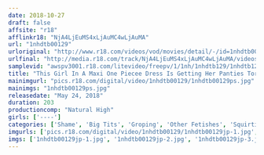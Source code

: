 ```yaml
---
date: 2018-10-27
draft: false
affsite: "r18"
afflinkr18: "NjA4LjEuMS4xLjAuMC4wLjAuMA"
url: "1nhdtb00129"
urloriginal: "http://www.r18.com/videos/vod/movies/detail/-/id=1nhdtb00129"
urlfinal: "http://media.r18.com/track/NjA4LjEuMS4xLjAuMC4wLjAuMA/videos/vod/movies/detail/-/id=1nhdtb00129"
samplevid: "awspv3001.r18.com/litevideo/freepv/1/1nh/1nhdtb129/1nhdtb129_dmb_w.mp4"
title: "This Girl In A Maxi One Piecee Dress Is Getting Her Panties Torn Off By Molester Teachers And Forced To Cum Over And Over Again Until She Pisses Herself In Ecstasy"
mainimgurl: "pics.r18.com/digital/video/1nhdtb00129/1nhdtb00129ps.jpg"
mainimgs: "1nhdtb00129ps.jpg"
releasedate: "May 24, 2018"
duration: 203
productioncomp: "Natural High"
girls: ['----']
categories: ['Shame', 'Big Tits', 'Groping', 'Other Fetishes', 'Squirting', 'Hi-Def', 'Special 7 studios SALE']
imgurls: ['pics.r18.com/digital/video/1nhdtb00129/1nhdtb00129jp-1.jpg', 'pics.r18.com/digital/video/1nhdtb00129/1nhdtb00129jp-2.jpg', 'pics.r18.com/digital/video/1nhdtb00129/1nhdtb00129jp-3.jpg', 'pics.r18.com/digital/video/1nhdtb00129/1nhdtb00129jp-4.jpg', 'pics.r18.com/digital/video/1nhdtb00129/1nhdtb00129jp-5.jpg', 'pics.r18.com/digital/video/1nhdtb00129/1nhdtb00129jp-6.jpg', 'pics.r18.com/digital/video/1nhdtb00129/1nhdtb00129jp-7.jpg', 'pics.r18.com/digital/video/1nhdtb00129/1nhdtb00129jp-8.jpg', 'pics.r18.com/digital/video/1nhdtb00129/1nhdtb00129jp-9.jpg', 'pics.r18.com/digital/video/1nhdtb00129/1nhdtb00129jp-10.jpg', 'pics.r18.com/digital/video/1nhdtb00129/1nhdtb00129jp-11.jpg', 'pics.r18.com/digital/video/1nhdtb00129/1nhdtb00129jp-12.jpg', 'pics.r18.com/digital/video/1nhdtb00129/1nhdtb00129jp-13.jpg', 'pics.r18.com/digital/video/1nhdtb00129/1nhdtb00129jp-14.jpg', 'pics.r18.com/digital/video/1nhdtb00129/1nhdtb00129jp-15.jpg', 'pics.r18.com/digital/video/1nhdtb00129/1nhdtb00129jp-16.jpg', 'pics.r18.com/digital/video/1nhdtb00129/1nhdtb00129jp-17.jpg', 'pics.r18.com/digital/video/1nhdtb00129/1nhdtb00129jp-18.jpg', 'pics.r18.com/digital/video/1nhdtb00129/1nhdtb00129jp-19.jpg', 'pics.r18.com/digital/video/1nhdtb00129/1nhdtb00129jp-20.jpg']
imgs: ['1nhdtb00129jp-1.jpg', '1nhdtb00129jp-2.jpg', '1nhdtb00129jp-3.jpg', '1nhdtb00129jp-4.jpg', '1nhdtb00129jp-5.jpg', '1nhdtb00129jp-6.jpg', '1nhdtb00129jp-7.jpg', '1nhdtb00129jp-8.jpg', '1nhdtb00129jp-9.jpg', '1nhdtb00129jp-10.jpg', '1nhdtb00129jp-11.jpg', '1nhdtb00129jp-12.jpg', '1nhdtb00129jp-13.jpg', '1nhdtb00129jp-14.jpg', '1nhdtb00129jp-15.jpg', '1nhdtb00129jp-16.jpg', '1nhdtb00129jp-17.jpg', '1nhdtb00129jp-18.jpg', '1nhdtb00129jp-19.jpg', '1nhdtb00129jp-20.jpg']
---
```


